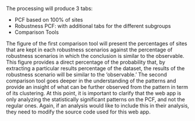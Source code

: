 The processing will produce 3 tabs: 
* PCF based on 100% of sites
* Robustness PCF: with additional tabs for the different subgroups
* Comparison Tools

The figure of the first comparison tool will present the percentages of sites that are kept in each robustness scenarios against the percentage of robustness scenarios in which the conclusion is similar to the observable. This figure provides a direct percentage of the probability that, by extracting a particular results percentage of the dataset, the results of the robustness scenario will be similar to the ‘observable.’ The second comparison tool goes deeper in the understanding of the patterns and provide an insight of what can be further observed from the pattern in term of its clustering.
At this point, it is important to clarify that the web app is only analyzing the statistically significant patterns on the PCF, and not the regular ones. Again, if an analysis would like to include this in their analysis, they need to modify the source code used for this web app.